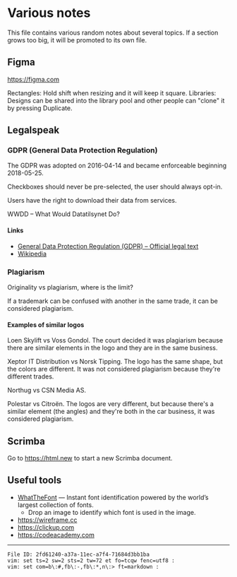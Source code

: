 # Various notes

This file contains various random notes about several topics. If a 
section grows too big, it will be promoted to its own file.

## Figma

<https://figma.com>

Rectangles: Hold shift when resizing and it will keep it square.
Libraries: Designs can be shared into the library pool and other people 
can "clone" it by pressing Duplicate.

## Legalspeak

### GDPR (General Data Protection Regulation)

The GDPR was adopted on 2016-04-14 and became enforceable beginning 
2018-05-25.

Checkboxes should never be pre-selected, the user should always opt-in.

Users have the right to download their data from services.

WWDD – What Would Datatilsynet Do?

#### Links

  - [General Data Protection Regulation (GDPR) – Official legal text](https://gdpr-info.eu/)
  - [Wikipedia](https://en.wikipedia.org/wiki/General_Data_Protection_Regulation)

### Plagiarism

Originality vs plagiarism, where is the limit?

If a trademark can be confused with another in the same trade, it can be 
considered plagiarism.

#### Examples of similar logos

Loen Skylift vs Voss Gondol. The court decided it was plagiarism because 
there are similar elements in the logo and they are in the same 
business.

Xeptor IT Distribution vs Norsk Tipping. The logo has the same shape, 
but the colors are different. It was not considered plagiarism because 
they're different trades.

Northug vs CSN Media AS.

Polestar vs Citroën. The logos are very different, but because there's a 
similar element (the angles) and they're both in the car business, it 
was considered plagiarism.

## Scrimba

Go to <https://html.new> to start a new Scrimba document.

## Useful tools

  - [WhatTheFont](https://www.myfonts.com/WhatTheFont/) — Instant font 
    identification powered by the world’s largest collection of fonts.
    - Drop an image to identify which font is used in the image.
  - <https://wireframe.cc>
  - <https://clickup.com>
  - <https://codeacademy.com>

----

    File ID: 2fd61240-a37a-11ec-a7f4-71684d3bb1ba
    vim: set ts=2 sw=2 sts=2 tw=72 et fo=tcqw fenc=utf8 :
    vim: set com=b\:#,fb\:-,fb\:*,n\:> ft=markdown :
